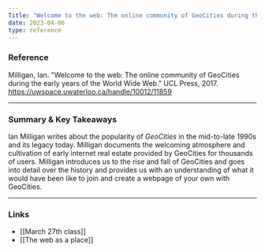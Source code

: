 ```yaml
---
Title: "Welcome to the web: The online community of GeoCities during the early years of the World Wide Web"
date: 2023-04-06
type: reference
---
```



### Reference 

Milligan, Ian. "Welcome to the web: The online community of GeoCities during the early years of the World Wide Web." UCL Press, 2017. https://uwspace.uwaterloo.ca/handle/10012/11859

---

### Summary & Key Takeaways

Ian Milligan writes about the popularity of *GeoCities* in the mid-to-late 1990s and its legacy today.  Milligan documents the welcoming atmosphere and cultivation of early internet real estate provided by GeoCities for thousands of users. Milligan introduces us to the rise and fall of GeoCities and goes into detail over the history and provides us with an understanding of what it would have been like to join and create a webpage of your own with GeoCities. 

--- 

### Links

- [[March 27th class]]
- [[The web as a place]]